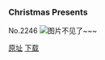 ### Christmas Presents
No.2246
![图片不见了~~~](https://imgs.xkcd.com/comics/christmas_presents.png)

[原址](https://xkcd.com//2246) [下载](https://imgs.xkcd.com/comics/christmas_presents.png)

